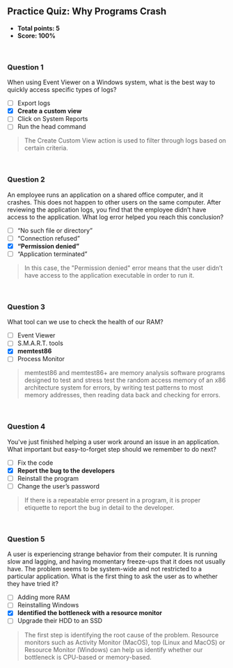 ## Practice Quiz: Why Programs Crash
*  **Total points: 5**
*  **Score: 100%**

<br>

### Question 1

When using Event Viewer on a Windows system, what is the best way to quickly access specific types of logs?

* [ ] Export logs
* [x] **Create a custom view**
* [ ] Click on System Reports
* [ ] Run the head command

> The Create Custom View action is used to filter through logs based on certain criteria.

<br>

### Question 2

An employee runs an application on a shared office computer, and it crashes. This does not happen to other users on the same computer. After reviewing the application logs, you find that the employee didn’t have access to the application. What log error helped you reach this conclusion?

* [ ] “No such file or directory”
* [ ] “Connection refused”
* [x] **“Permission denied”**
* [ ] “Application terminated”

> In this case, the "Permission denied" error means that the user didn’t have access to the application executable in order to run it.

<br>

### Question 3

What tool can we use to check the health of our RAM?

* [ ] Event Viewer
* [ ] S.M.A.R.T. tools
* [x] **memtest86**
* [ ] Process Monitor

> memtest86 and memtest86+ are memory analysis software programs designed to test and stress test the random access memory of an x86 architecture system for errors, by writing test patterns to most memory addresses, then reading data back and checking for errors.

<br>

### Question 4

You've just finished helping a user work around an issue in an application. What important but easy-to-forget step should we remember to do next?

* [ ] Fix the code
* [x] **Report the bug to the developers**
* [ ] Reinstall the program
* [ ] Change the user’s password

> If there is a repeatable error present in a program, it is proper etiquette to report the bug in detail to the developer.

<br>

### Question 5

A user is experiencing strange behavior from their computer. It is running slow and lagging, and having momentary freeze-ups that it does not usually have. The problem seems to be system-wide and not restricted to a particular application. What is the first thing to ask the user as to whether they have tried it?

* [ ] Adding more RAM
* [ ] Reinstalling Windows
* [x] **Identified the bottleneck with a resource monitor**
* [ ] Upgrade their HDD to an SSD

> The first step is identifying the root cause of the problem. Resource monitors such as Activity Monitor (MacOS), top (Linux and MacOS) or Resource Monitor (Windows) can help us identify whether our bottleneck is CPU-based or memory-based.
